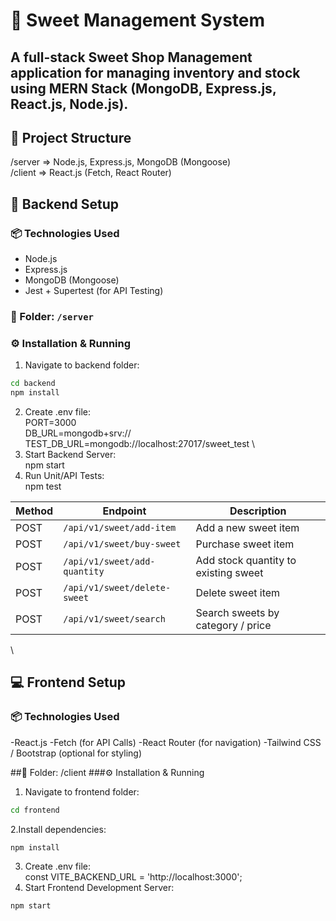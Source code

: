 # 🍬 Sweet Management System
A full-stack Sweet Shop Management application for managing inventory and stock using **MERN Stack** (MongoDB, Express.js, React.js, Node.js).
---
## 📁 Project Structure
/server => Node.js, Express.js, MongoDB (Mongoose) \
/client => React.js (Fetch, React Router)

## 🚀 Backend Setup
### 📦 Technologies Used
- Node.js
- Express.js
- MongoDB (Mongoose)
- Jest + Supertest (for API Testing)

### 📁 Folder: `/server`
### ⚙️ Installation & Running
1. Navigate to backend folder:
```bash
cd backend
npm install
```
2. Create .env file: \
PORT=3000 \
DB_URL=mongodb+srv://<your-production-db-url> \
TEST_DB_URL=mongodb://localhost:27017/sweet_test \
3. Start Backend Server:\
npm start
4. Run Unit/API Tests:\
npm test

| Method | Endpoint                     | Description                          |
| ------ | ---------------------------- | ------------------------------------ |
| POST   | `/api/v1/sweet/add-item`     | Add a new sweet item                 |
| POST   | `/api/v1/sweet/buy-sweet`    | Purchase sweet item                  |
| POST   | `/api/v1/sweet/add-quantity` | Add stock quantity to existing sweet |
| POST   | `/api/v1/sweet/delete-sweet` | Delete sweet item                    |
| POST   | `/api/v1/sweet/search`       | Search sweets by category / price    |

\
## 💻 Frontend Setup
### 📦 Technologies Used
-React.js
-Fetch (for API Calls)
-React Router (for navigation)
-Tailwind CSS / Bootstrap (optional for styling)

##📁 Folder: /client
###⚙️ Installation & Running
1. Navigate to frontend folder:
```bash
cd frontend
```
2.Install dependencies:
```bash
npm install
```
3. Create .env file: \
const VITE_BACKEND_URL = 'http://localhost:3000';
4. Start Frontend Development Server:
```bash
npm start
```

